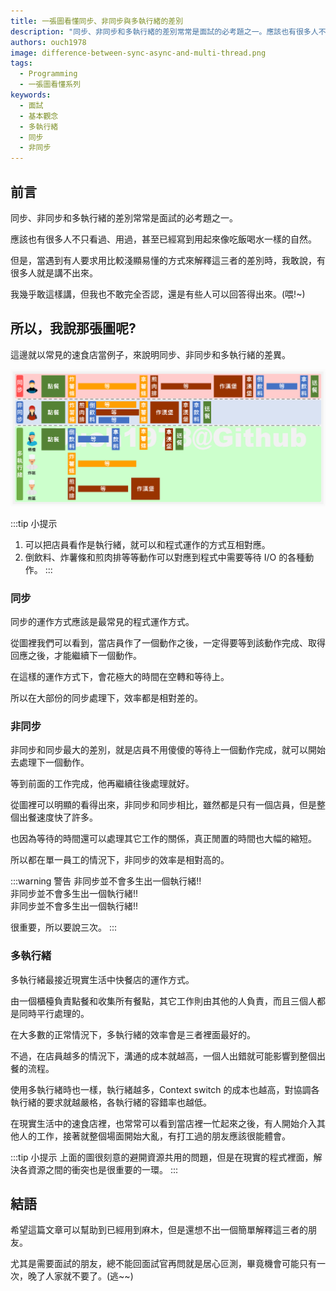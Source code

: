 ```yaml
---
title: 一張圖看懂同步、非同步與多執行緒的差別
description: "同步、非同步和多執行緒的差別常常是面試的必考題之一。應該也有很多人不只看過、用過，甚至已經寫到用起來像吃飯喝水一樣的自然。但是，當遇到有人要求用比較淺顯易懂的方式來解釋這三者的差別時，我敢說，有很多人就是講不出來。我幾乎敢這樣講，但我也不敢完全否認，還是有些人可以回答得出來。"
authors: ouch1978
image: difference-between-sync-async-and-multi-thread.png
tags: 
  - Programming
  - 一張圖看懂系列
keywords:
  - 面試
  - 基本觀念
  - 多執行緒 
  - 同步
  - 非同步
---
```


## 前言

同步、非同步和多執行緒的差別常常是面試的必考題之一。

應該也有很多人不只看過、用過，甚至已經寫到用起來像吃飯喝水一樣的自然。

但是，當遇到有人要求用比較淺顯易懂的方式來解釋這三者的差別時，我敢說，有很多人就是講不出來。

我幾乎敢這樣講，但我也不敢完全否認，還是有些人可以回答得出來。(喂!~)

<!--truncate-->

## 所以，我說那張圖呢?

這邊就以常見的速食店當例子，來說明同步、非同步和多執行緒的差異。

![同步、非同步與多執行緒的差異](difference-between-sync-async-and-multi-thread.png "同步、非同步與多執行緒的差異 - 以速食店為例")

:::tip 小提示
1. 可以把店員看作是執行緒，就可以和程式運作的方式互相對應。
2. 倒飲料、炸薯條和煎肉排等等動作可以對應到程式中需要等待 I/O 的各種動作。
:::

### 同步

同步的運作方式應該是最常見的程式運作方式。

從圖裡我們可以看到，當店員作了一個動作之後，一定得要等到該動作完成、取得回應之後，才能繼續下一個動作。

在這樣的運作方式下，會花極大的時間在空轉和等待上。

所以在大部份的同步處理下，效率都是相對差的。

### 非同步

非同步和同步最大的差別，就是店員不用傻傻的等待上一個動作完成，就可以開始去處理下一個動作。

等到前面的工作完成，他再繼續往後處理就好。

從圖裡可以明顯的看得出來，非同步和同步相比，雖然都是只有一個店員，但是整個出餐速度快了許多。

也因為等待的時間還可以處理其它工作的關係，真正閒置的時間也大幅的縮短。

所以都在單一員工的情況下，非同步的效率是相對高的。

:::warning 警告
非同步並不會多生出一個執行緒!!<br/>
非同步並不會多生出一個執行緒!!<br/>
非同步並不會多生出一個執行緒!!<br/>

很重要，所以要說三次。
:::

### 多執行緒

多執行緒最接近現實生活中快餐店的運作方式。

由一個櫃檯負責點餐和收集所有餐點，其它工作則由其他的人負責，而且三個人都是同時平行處理的。

在大多數的正常情況下，多執行緒的效率會是三者裡面最好的。

不過，在店員越多的情況下，溝通的成本就越高，一個人出錯就可能影響到整個出餐的流程。

使用多執行緒時也一樣，執行緒越多，Context switch 的成本也越高，對協調各執行緒的要求就越嚴格，各執行緒的容錯率也越低。

在現實生活中的速食店裡，也常常可以看到當店裡一忙起來之後，有人開始介入其他人的工作，接著就整個場面開始大亂，有打工過的朋友應該很能體會。

:::tip 小提示
上面的圖很刻意的避開資源共用的問題，但是在現實的程式裡面，解決各資源之間的衝突也是很重要的一環。
:::

## 結語

希望這篇文章可以幫助到已經用到麻木，但是還想不出一個簡單解釋這三者的朋友。

尤其是需要面試的朋友，總不能回面試官再問就是居心叵測，畢竟機會可能只有一次，晚了人家就不要了。(逃~~)
